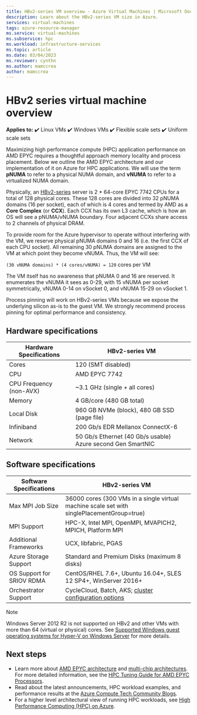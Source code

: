 ```yaml
---
title: HBv2-series VM overview - Azure Virtual Machines | Microsoft Docs 
description: Learn about the HBv2-series VM size in Azure.  
services: virtual-machines 
tags: azure-resource-manager 
ms.service: virtual-machines
ms.subservice: hpc
ms.workload: infrastructure-services 
ms.topic: article 
ms.date: 03/04/2023 
ms.reviewer: cynthn
ms.author: mamccrea
author: mamccrea
--- 
```


 
# HBv2 series virtual machine overview 

**Applies to:** :heavy_check_mark: Linux VMs :heavy_check_mark: Windows VMs :heavy_check_mark: Flexible scale sets :heavy_check_mark: Uniform scale sets

Maximizing high performance compute (HPC) application performance on AMD EPYC requires a thoughtful approach memory locality and process placement. Below we outline the AMD EPYC architecture and our implementation of it on Azure for HPC applications. We will use the term **pNUMA** to refer to a physical NUMA domain, and **vNUMA** to refer to a virtualized NUMA domain. 

Physically, an [HBv2-series](hbv2-series.md) server is 2 * 64-core EPYC 7742 CPUs for a total of 128 physical cores. These 128 cores are divided into 32 pNUMA domains (16 per socket), each of which is 4 cores and termed by AMD as a **Core Complex** (or **CCX**). Each CCX has its own L3 cache, which is how an OS will see a pNUMA/vNUMA boundary. Four adjacent CCXs share access to 2 channels of physical DRAM. 

To provide room for the Azure hypervisor to operate without interfering with the VM, we reserve physical pNUMA domains 0 and 16 (i.e. the first CCX of each CPU socket). All remaining 30 pNUMA domains are assigned to the VM at which point they become vNUMA. Thus, the VM will see:

`(30 vNUMA domains) * (4 cores/vNUMA) = 120` cores per VM 

The VM itself has no awareness that pNUMA 0 and 16 are reserved. It enumerates the vNUMA it sees as 0-29, with 15 vNUMA per socket symmetrically, vNUMA 0-14 on vSocket 0, and vNUMA 15-29 on vSocket 1.

Process pinning will work on HBv2-series VMs because we expose the underlying silicon as-is to the guest VM. We strongly recommend process pinning for optimal performance and consistency. 


## Hardware specifications 

| Hardware Specifications          | HBv2-series VM                   | 
|----------------------------------|----------------------------------|
| Cores                            | 120 (SMT disabled)               | 
| CPU                              | AMD EPYC 7742                    | 
| CPU Frequency (non-AVX)          | ~3.1 GHz (single + all cores)    | 
| Memory                           | 4 GB/core (480 GB total)         | 
| Local Disk                       | 960 GB NVMe (block), 480 GB SSD (page file) | 
| Infiniband                       | 200 Gb/s EDR Mellanox ConnectX-6 | 
| Network                          | 50 Gb/s Ethernet (40 Gb/s usable) Azure second Gen SmartNIC | 


## Software specifications 

| Software Specifications     | HBv2-series VM                                            | 
|-----------------------------|-----------------------------------------------------------|
| Max MPI Job Size            | 36000 cores (300 VMs in a single virtual machine scale set with singlePlacementGroup=true) |
| MPI Support                 | HPC-X, Intel MPI, OpenMPI, MVAPICH2, MPICH, Platform MPI  |
| Additional Frameworks       | UCX, libfabric, PGAS |
| Azure Storage Support       | Standard and Premium Disks (maximum 8 disks) |
| OS Support for SRIOV RDMA   | CentOS/RHEL 7.6+, Ubuntu 16.04+, SLES 12 SP4+, WinServer 2016+  |
| Orchestrator Support        | CycleCloud, Batch, AKS; [cluster configuration options](../../sizes-hpc.md#cluster-configuration-options)  |

> [!NOTE] 
> Windows Server 2012 R2 is not supported on HBv2 and other VMs with more than 64 (virtual or physical) cores. See [Supported Windows guest operating systems for Hyper-V on Windows Server](/windows-server/virtualization/hyper-v/supported-windows-guest-operating-systems-for-hyper-v-on-windows) for more details.

## Next steps

- Learn more about [AMD EPYC architecture](https://bit.ly/2Epv3kC) and [multi-chip architectures](https://bit.ly/2GpQIMb). For more detailed information, see the [HPC Tuning Guide for AMD EPYC Processors](https://bit.ly/2T3AWZ9).
- Read about the latest announcements, HPC workload examples, and performance results at the [Azure Compute Tech Community Blogs](https://techcommunity.microsoft.com/t5/azure-compute/bg-p/AzureCompute).
- For a higher level architectural view of running HPC workloads, see [High Performance Computing (HPC) on Azure](/azure/architecture/topics/high-performance-computing/).
